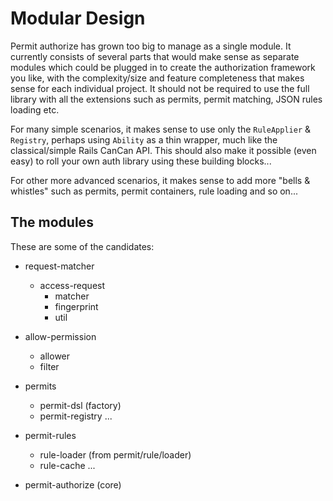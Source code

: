 # Modular Design

Permit authorize has grown too big to manage as a single module.
It currently consists of several parts that would make sense as separate modules which could
be plugged in to create the authorization framework you like, with the complexity/size and feature
completeness that makes sense for each individual project. It should not be required to use the full library
with all the extensions such as permits, permit matching, JSON rules loading etc.

For many simple scenarios, it makes sense to use only the `RuleApplier` & `Registry`, perhaps using
`Ability` as a thin wrapper, much like the classical/simple Rails CanCan API.
This should also make it possible (even easy) to roll your own auth library using these building blocks...

For other more advanced scenarios, it makes sense to add more "bells & whistles" such as permits,
permit containers, rule loading and so on...

## The modules

These are some of the candidates:

- request-matcher
  - access-request
    - matcher
    - fingerprint
    - util

- allow-permission
  - allower
  - filter

- permits
  - permit-dsl (factory)
  - permit-registry
  ...

- permit-rules
  - rule-loader (from permit/rule/loader)
  - rule-cache
  ...

- permit-authorize (core)